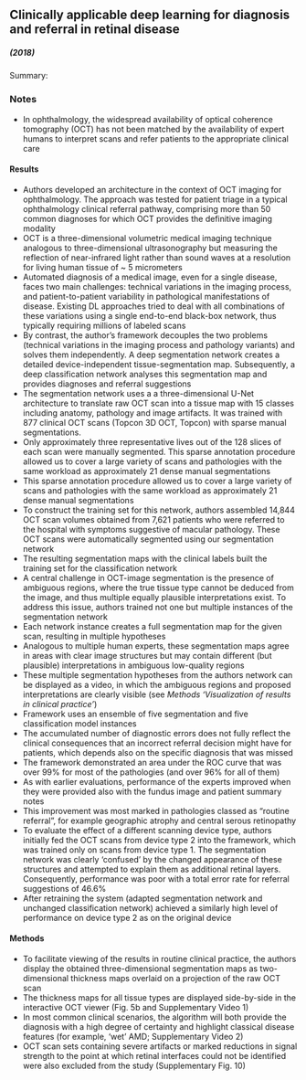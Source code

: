 ## Clinically applicable deep learning for diagnosis and referral in retinal disease

##### **(2018)**

Summary: 

### Notes 
- In ophthalmology, the widespread availability of optical coherence tomography (OCT) has not been matched by the availability of expert humans to interpret scans and refer patients to the appropriate clinical care

#### Results
- Authors developed an architecture in the context of OCT imaging for ophthalmology.  The approach was tested for patient triage in a typical ophthalmology clinical referral pathway, comprising more than 50 common diagnoses for which OCT provides the definitive imaging modality
- OCT is a three-dimensional volumetric medical imaging technique analogous to three-dimensional ultrasonography but measuring the reflection of near-infrared light rather than sound waves at a resolution for living human tissue of ~ 5 micrometers
- Automated diagnosis of a medical image, even for a single disease, faces two main challenges: technical variations in the imaging process, and patient-to-patient variability in pathological manifestations of disease.  Existing DL approaches tried to deal with all combinations of these variations using a single end-to-end black-box network, thus typically requiring millions of labeled scans
- By contrast, the author’s framework decouples the two problems (technical variations in the imaging process and pathology variants) and solves them independently.  A deep segmentation network creates a detailed device-independent tissue-segmentation map.  Subsequently, a deep classification network analyses this segmentation map and provides diagnoses and referral suggestions
- The segmentation network uses a a three-dimensional U-Net architecture to translate raw OCT scan into a tissue map with 15 classes including anatomy, pathology and image artifacts.  It was trained with 877 clinical OCT scans (Topcon 3D OCT, Topcon) with sparse manual segmentations.  
- Only approximately three representative lives out of the 128 slices of each scan were manually segmented.  This sparse annotation procedure allowed us to cover a large variety of scans and pathologies with the same workload as approximately 21 dense manual segmentations
- This sparse annotation procedure allowed us to cover a large variety of scans and pathologies with the same workload as approximately 21 dense manual segmentations
- To construct the training set for this network, authors assembled 14,844 OCT scan volumes obtained from 7,621 patients who were referred to the hospital with symptoms suggestive of macular pathology.  These OCT scans were automatically segmented using our segmentation network
- The resulting segmentation maps with the clinical labels built the training set for the classification network
- A central challenge in OCT-image segmentation is the presence of ambiguous regions, where the true tissue type cannot be deduced from the image, and thus multiple equally plausible interpretations exist.  To address this issue, authors trained not one but multiple instances of the segmentation network
- Each network instance creates a full segmentation map for the given scan, resulting in multiple hypotheses 
- Analogous to multiple human experts, these segmentation maps agree in areas with clear image structures but may contain different (but plausible) interpretations in ambiguous low-quality regions 
- These multiple segmentation hypotheses from the authors network can be displayed as a video, in which the ambiguous regions and proposed interpretations are clearly visible (see *Methods ‘Visualization of results in clinical practice’*)
- Framework uses an ensemble of five segmentation and five classification model instances
- The accumulated number of diagnostic errors does not fully reflect the clinical consequences that an incorrect referral decision might have for patients, which depends also on the specific diagnosis that was missed
- The framework demonstrated an area under the ROC curve that was over 99% for most of the pathologies (and over 96% for all of them)
- As with earlier evaluations, performance of the experts improved when they were provided also with the fundus image and patient summary notes
- This improvement was most marked in pathologies classed as “routine referral”, for example geographic atrophy and central serous retinopathy
- To evaluate the effect of a different scanning device type, authors initially fed the OCT scans from device type 2 into the framework, which was trained only on scans from device type 1.  The segmentation network was clearly ‘confused’ by the changed appearance of these structures and attempted to explain them as additional retinal layers.  Consequently, performance was poor with a total error rate for referral suggestions of 46.6%
- After retraining the system (adapted segmentation network and unchanged classification network) achieved a similarly high level of performance on device type 2 as on the original device

#### Methods
- To facilitate viewing of the results in routine clinical practice, the authors display the obtained three-dimensional segmentation maps as two-dimensional thickness maps overlaid on a projection of the raw OCT scan
- The thickness maps for all tissue types are displayed side-by-side in the interactive OCT viewer (Fig. 5b and Supplementary Video 1)
- In most common clinical scenarios, the algorithm will both provide the diagnosis with a high degree of certainty and highlight classical disease features (for example, ‘wet’ AMD; Supplementary Video 2)
- OCT scan sets containing severe artifacts or marked reductions in signal strength to the point at which retinal interfaces could not be identified were also excluded from the study (Supplementary Fig. 10)
